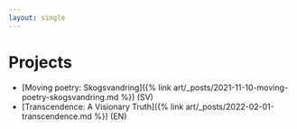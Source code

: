 ```yaml
---
layout: single
---
```


# Projects

* [Moving poetry: Skogsvandring]({% link art/_posts/2021-11-10-moving-poetry-skogsvandring.md %}) (SV)
* [Transcendence: A Visionary Truth]({% link art/_posts/2022-02-01-transcendence.md %}) (EN)
